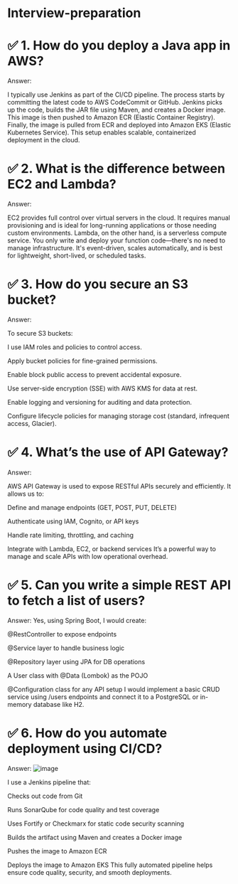 # Interview-preparation


# ✅ 1. How do you deploy a Java app in AWS?
Answer:

I typically use Jenkins as part of the CI/CD pipeline. The process starts by committing the latest code to AWS CodeCommit or GitHub. Jenkins picks up the code, builds the JAR file using Maven, and creates a Docker image. This image is then pushed to Amazon ECR (Elastic Container Registry). Finally, the image is pulled from ECR and deployed into Amazon EKS (Elastic Kubernetes Service). This setup enables scalable, containerized deployment in the cloud.

# ✅ 2. What is the difference between EC2 and Lambda?
Answer:

EC2 provides full control over virtual servers in the cloud. It requires manual provisioning and is ideal for long-running applications or those needing custom environments.
Lambda, on the other hand, is a serverless compute service. You only write and deploy your function code—there's no need to manage infrastructure. It's event-driven, scales automatically, and is best for lightweight, short-lived, or scheduled tasks.

# ✅ 3. How do you secure an S3 bucket?
Answer:

To secure S3 buckets:

I use IAM roles and policies to control access.

Apply bucket policies for fine-grained permissions.

Enable block public access to prevent accidental exposure.

Use server-side encryption (SSE) with AWS KMS for data at rest.

Enable logging and versioning for auditing and data protection.

Configure lifecycle policies for managing storage cost (standard, infrequent access, Glacier).

# ✅ 4. What’s the use of API Gateway?
Answer:

AWS API Gateway is used to expose RESTful APIs securely and efficiently. It allows us to:

Define and manage endpoints (GET, POST, PUT, DELETE)

Authenticate using IAM, Cognito, or API keys

Handle rate limiting, throttling, and caching

Integrate with Lambda, EC2, or backend services
It’s a powerful way to manage and scale APIs with low operational overhead.

# ✅ 5. Can you write a simple REST API to fetch a list of users?
Answer:
Yes, using Spring Boot, I would create:

@RestController to expose endpoints

@Service layer to handle business logic

@Repository layer using JPA for DB operations

A User class with @Data (Lombok) as the POJO

@Configuration class for any API setup
I would implement a basic CRUD service using /users endpoints and connect it to a PostgreSQL or in-memory database like H2.

# ✅ 6. How do you automate deployment using CI/CD?
Answer:
![image](https://github.com/user-attachments/assets/e2f5d47c-1c38-4da0-86cb-aebb87a6a791)

I use a Jenkins pipeline that:

Checks out code from Git

Runs SonarQube for code quality and test coverage

Uses Fortify or Checkmarx for static code security scanning

Builds the artifact using Maven and creates a Docker image

Pushes the image to Amazon ECR

Deploys the image to Amazon EKS
This fully automated pipeline helps ensure code quality, security, and smooth deployments.

